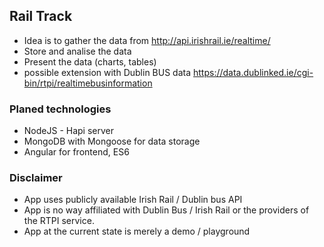 ## Rail Track
* Idea is to gather the data from http://api.irishrail.ie/realtime/
* Store and analise the data
* Present the data (charts, tables)
* possible extension with Dublin BUS data https://data.dublinked.ie/cgi-bin/rtpi/realtimebusinformation

### Planed technologies 
* NodeJS - Hapi server
* MongoDB with Mongoose for data storage
* Angular for frontend, ES6

### Disclaimer
* App uses publicly available Irish Rail / Dublin bus API
* App is no way affiliated with Dublin Bus / Irish Rail or the providers of the RTPI service.
* App at the current state is merely a demo / playground